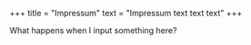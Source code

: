 +++
title = "Impressum"
text = "Impressum text text text"
+++

What happens when I input something here?